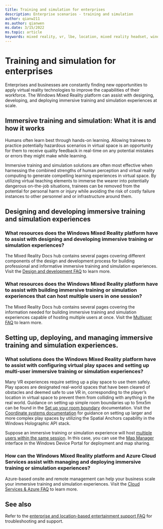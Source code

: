 ```yaml
---
title: Training and simulation for enterprises
description: Enterprise scenarios - training and simulation
author: qianw211
ms.author: qianwen
ms.date: 3/15/2022
ms.topic: article
keywords: mixed reality, vr, lbe, location, mixed reality headset, windows mixed reality headset, virtual reality headset, hardware, HoloLens, multiuser, cloud services, azure, training, simulation
---
```


# Training and simulation for enterprises

Enterprises and businesses are constantly finding new opportunities to apply virtual reality technologies to improve the capabilities of their workforce. The Windows Mixed Reality platform can assist with designing, developing, and deploying immersive training and simulation experiences at scale.

## Immersive training and simulation: What it is and how it works 

Humans often learn best through hands-on learning. Allowing trainees to practice potentially hazardous scenarios in virtual space is an opportunity for them to receive quality feedback in real-time on any potential mistakes or errors they might make while learning.  

Immersive training and simulation solutions are often most effective when harnessing the combined strengths of human perception and virtual reality computing to generate compelling learning experiences in virtual space. By utilizing virtual teaching elements to immerse the wearer into potentially dangerous on-the-job situations, trainees can be removed from the potential for personal harm or injury while avoiding the risk of costly failure instances to other personnel and or infrastructure around them. 

## Designing and developing immersive training and simulation experiences  

### What resources does the Windows Mixed Reality platform have to assist with designing and developing immersive training or simulation experiences? 

The Mixed Reality Docs hub contains several pages covering different components of the design and development process for building professional and informative immersive training and simulation experiences. Visit the [Design and development FAQ](enterprise-lbe-faq.md#design-and-development-faq) to learn more.

### What resources does the Windows Mixed Reality platform have to assist with building immersive training or simulation experiences that can host multiple users in one session? 

The Mixed Reality Docs hub contains several pages covering the information needed for building immersive training and simulation experiences capable of hosting multiple users at once. Visit the [Multiuser FAQ](enterprise-lbe-faq.md#multiuser-faq) to learn more.

## Setting up, deploying, and managing immersive training and simulation experiences.

### What solutions does the Windows Mixed Reality platform have to assist with configuring virtual play spaces and setting up multi-user immersive training or simulation experiences? 

Many VR experiences require setting up a play space to use them safely. Play spaces are designated real-world spaces that have been cleared of obstacles and deemed safe to use VR in, corresponding to the player’s location in virtual space to prevent them from colliding with anything in the real world. Guidance on setting up simple room boundaries up to 5mx5m can be found in the [Set up your room boundary](set-up-windows-mixed-reality.md#set-up-your-room-boundary) documentation. Visit the [Coordinate systems documentation](/windows/mixed-reality/design/coordinate-systems) for guidance on setting up larger and more complex play spaces by utilizing the Spatial Anchors capability in the Windows Holographic API stack.  

Suppose an immersive training or simulation experience will host [multiple users within the same session](enterprise-lbe-faq.md#multiuser-faq). In this case, you can use the [Map Manager](/windows/mixed-reality/develop/advanced-concepts/using-the-windows-device-portal#map-manager) interface in the Windows Device Portal for deployment and map sharing.

### How can the Windows Mixed Reality platform and Azure Cloud Services assist with managing and deploying immersive training or simulation experiences? 

Azure-based onsite and remote management can help your business scale your immersive training and simulation experiences. Visit the [Cloud Services & Azure FAQ](enterprise-lbe-faq.md#cloud-services--azure-faq) to learn more.

## See also

Refer to the [enterprise and location-based entertainment support FAQ](enterprise-lbe-faq.md) for troubleshooting and support.